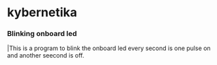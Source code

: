 # kybernetika
### Blinking onboard led ###
|This is a program to blink the onboard led every second is one pulse on and another seecond is off.
